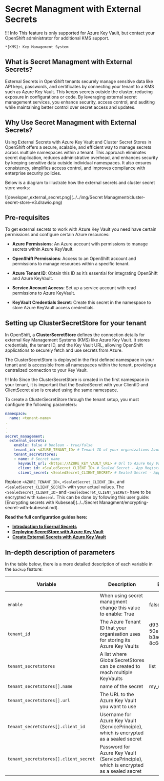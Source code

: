 # Secret Managment with External Secrets

!!! Info
    This feature is only supported for Azure Key Vault, but contact your OpenShift administrator for additional KMS support.

    *[KMS]: Key Management System


## What is Secret Managment with External Secrets?

External Secrets in OpenShift tenants securely manage sensitive data like API keys, passwords, and certificates by connecting your tenant to a KMS such as Azure Key Vault. This keeps secrets outside the cluster, reducing exposure in configurations or code. By leveraging external secret management services, you enhance security, access control, and auditing while maintaining better control over secret access and updates.

## Why Use Secret Managment with External Secrets?

Using External Secrets with Azure Key Vault and Cluster Secret Stores in OpenShift offers a secure, scalable, and efficient way to manage secrets across multiple namespaces within a tenant. This approach eliminates secret duplication, reduces administrative overhead, and enhances security by keeping sensitive data outside individual namespaces. It also ensures consistency, simplifies access control, and improves compliance with enterprise security policies.

Below is a diagram to illustrate how the external secrets and cluster secret store works:

![developer_external_secret.png](../../img/Secret Managment/cluster-secret-store-v3.drawio.png)

## Pre-requisites
To get external secrets to work with Azure Key Vault you need have certain permissions and configure certain Azure resources:

* **Azure Permissions**: An Azure account with permissions to manage secrets within Azure KeyVault. 
   
* **OpenShift Permissions**: Access to an OpenShift account and permissions to manage resources within a specific tenant.

* **Azure Tenant ID**: Obtain this ID as it’s essential for integrating OpenShift and Azure KeyVault.

* **Service Account Access**: Set up a service account with read permissions to Azure KeyVault. 
   
* **KeyVault Credentials Secret**: Create this secret in the namespace to store Azure KeyVault access credentials. 


## Setting up ClusterSecretStore for your tenant
In OpenShift, a **ClusterSecretStore** defines the connection details for external Key Management Systems (KMS) like Azure Key Vault. It stores credentials, the tenant ID, and the Key Vault URL, allowing OpenShift applications to securely fetch and use secrets from Azure.

The ClusterSecretStore is deployed in the first defined namespace in your tenant and is accessible from all namespaces within the tenant, providing a centralized connection to your Key Vault.

!!! Info
    Since the ClusterSecretStore is created in the first namespace in your tenant, it is important that the SealedSecret with your ClientID and ClientSecret also is created using the same namespace.

To create a ClusterSecretStore through the tenant setup, you must configure the following parameters:

```yaml title="Setting up cluster secret store"
namespace:
  name: <tenant-name>
.
.
.
secret_management:
  external_secrets:
    enable: false # boolean - true/false
    tenant_id: <AZURE_TENANT_ID> # Tenant ID of your organizations Azure tenant
    tenant_secretstores: 
    - name: # Secret name
      keyvault_url: <https://AZURE_KEY_VAULT_URL> # Url to Azure Key Vault
      client_id: <SealedSecret_CLIENT_ID> # Sealed Secret - App Registration Credentials
      client_secret: <SealedSecret_CLIENT_SECRET> # Sealed Secret - App Registration Credentials
```

Replace `<AZURE_TENANT_ID>`, `<SealedSecret_CLIENT_ID>`, and `<SealedSecret_CLIENT_SECRET>` with your actual values. The `<SealedSecret_CLIENT_ID>` and `<SealedSecret_CLIENT_SECRET>` have to be encrypted with `kubeseal`. This can be done by following this user guide: [Encrypting secrets with Kubeseal](../../Secret Managment/encrypting-secret-with-kubeseal.md).


<!-- ## How to configure External Secrets

To configure your Azure and OpenShift environment for secret managment you need to follow these steps:

1. Azure configuration - Setup App Registration and Azure Key Vault and give the App Registartion the 'Key Vault Secret User' role
2. OpenShift Configuration - Add the App Registartion credentials and Azure Key Vault url to the OpenShift Tenant (or Team Overlay)

To configure secret managment for your OpenShift tenant using our Helm chart, include the following YAML configuration in your Helm values file:

``` yaml
...
secret_management:
  external_secrets:
    enable: false # boolean - treu/false
    tenant_id: <AZURE_TENANT_ID> # Tenant ID of your organizations Azure tenant
    tenant_secretstores: 
    - name: # Secret name
      keyvault_url: <https://AZURE_KEY_VAULT_URL> # Url to Azure Key Vault
      client_id: <CLIENT_ID> # Sealed Secret - Azure Key Vault (ServicePrinciple)
      client_secret: <CLIENT_SECRET> # Sealed Secret - Azure Key Vault (ServicePrinciple)
...
```

By setting these parameters, you can securely connect your OpenShift cluster to Azure Key Vault, managing secrets externally while providing the necessary credentials to access these secrets. This configuration ensures that sensitive information is handled securely and efficiently. -->


**Read the full configuration guides here:**

- [**Introduction to Exernal Secrets**](../../Secret%20Managment/External%20Secrets/info-external-secrets.md)
- [**Deploying SecretStore with Azure Key Vault**](../../Secret%20Managment/External%20Secrets/configuration-secretstore.md)
- [**Create External Secrets with Azure Key Vault**](../../Secret%20Managment/External%20Secrets/creating-external-secrets.md)


## In-depth description of parameters

In the table below, there is a more detailed description of each variable in the `backup` feature:


| <div style="width:255px">**Variable**</div>                         | **Description**                                  | **Example**                | **Type**  | **Default Value**  |
|--------------------------------------|--------------------------------------------------|----------------------------|-----------|--------|
| `enable`                    | When using secret managment change this value to enable: True                     | false     | Boolean  | false   |
| `tenant_id`                    | The Azure Tenant ID that your organisation uses for storing its Azure Key Vaults  |d93d3d23-50e3-46db-b3ad-8c6c281b431e      | String    | "" |
| `tenant_secretstores`  | A list where GlobalSecretStores can be created to reach multiple KeyVaults | list    | "" |
| `tenant_secretstores[].name`  | name of the secret | my_secret | string    | "" |
| `tenant_secretstores[].url`  | The URL to the Azure Key Vault you want to use | | string    | "" |
| `tenant_secretstores[].client_id`      | Username for Azure Key Vault (ServicePrinciple), which is encrypted as a sealed secret | | Kubeseal encrypted String    | "" |
| `tenant_secretstores[].client_secret`  | Password for Azure Key Vault (ServicePrinciple), which is encrypted as a sealed secret | | Kubeseal encrypted String    | "" |